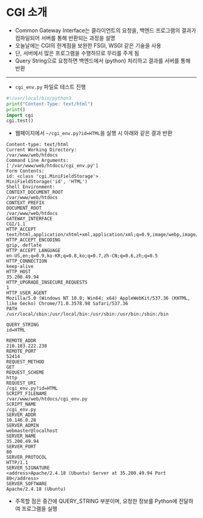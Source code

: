 # CGI 소개

- Common Gateway Interface는 클라이언트의 요청을, 백엔드 프로그램의 결과가 컴파일되어 서버를 통해 반환되는 과정을 설명
- 오늘날에는 CGI의 한계점을 보완한 FSGI, WSGI 같은 기술을 사용
- 단, 서버에서 많은 프로그램을 수행하므로  무리를 주게 됨
- Query String으로 요청하면 백엔드에서 (python) 처리하고 결과를 서버를 통해 반환

___



- `cgi_env.py` 파일로 테스트 진행

```python
#!/usr/local/bin/python3
print("Content-Type: text/html")
print()
import cgi
cgi.test()
```

- 웹페이지에서 `~/cgi_env.py?id=HTML`을 실행 시 아래와 같은 결과 반환

```
Content-type: text/html
Current Working Directory:
/var/www/web/htdocs
Command Line Arguments:
['/var/www/web/htdocs/cgi_env.py']
Form Contents:
id: <class 'cgi.MiniFieldStorage'>
MiniFieldStorage('id', 'HTML')
Shell Environment:
CONTEXT_DOCUMENT_ROOT
/var/www/web/htdocs
CONTEXT_PREFIX
DOCUMENT_ROOT
/var/www/web/htdocs
GATEWAY_INTERFACE
CGI/1.1
HTTP_ACCEPT
text/html,application/xhtml+xml,application/xml;q=0.9,image/webp,image/apng,*/*;q=0.8
HTTP_ACCEPT_ENCODING
gzip, deflate
HTTP_ACCEPT_LANGUAGE
en-US,en;q=0.9,ko-KR;q=0.8,ko;q=0.7,zh-CN;q=0.6,zh;q=0.5
HTTP_CONNECTION
keep-alive
HTTP_HOST
35.200.49.94
HTTP_UPGRADE_INSECURE_REQUESTS
1
HTTP_USER_AGENT
Mozilla/5.0 (Windows NT 10.0; Win64; x64) AppleWebKit/537.36 (KHTML, like Gecko) Chrome/71.0.3578.98 Safari/537.36
PATH
/usr/local/sbin:/usr/local/bin:/usr/sbin:/usr/bin:/sbin:/bin

QUERY_STRING
id=HTML

REMOTE_ADDR
210.183.222.238
REMOTE_PORT
52414
REQUEST_METHOD
GET
REQUEST_SCHEME
http
REQUEST_URI
/cgi_env.py?id=HTML
SCRIPT_FILENAME
/var/www/web/htdocs/cgi_env.py
SCRIPT_NAME
/cgi_env.py
SERVER_ADDR
10.146.0.28
SERVER_ADMIN
webmaster@localhost
SERVER_NAME
35.200.49.94
SERVER_PORT
80
SERVER_PROTOCOL
HTTP/1.1
SERVER_SIGNATURE
<address>Apache/2.4.18 (Ubuntu) Server at 35.200.49.94 Port 80</address>
SERVER_SOFTWARE
Apache/2.4.18 (Ubuntu)
```

- 주목할 점은 중간에 QUERY_STRING 부분이며, 요청한 정보를 Python에 전달하여 프로그램을 실행
